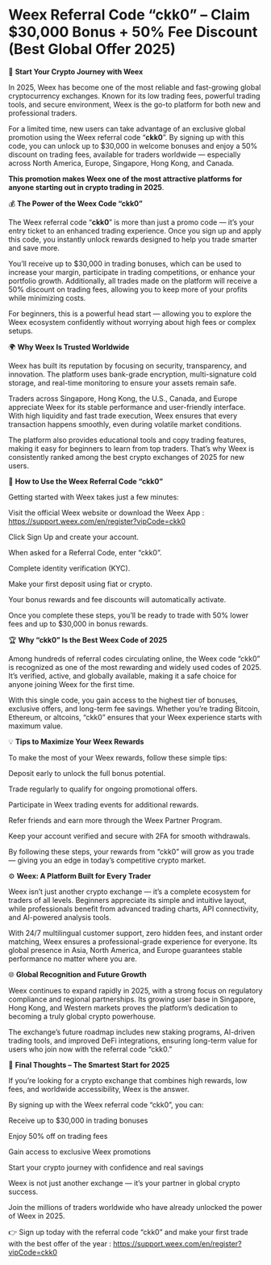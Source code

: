  # Weex Referral Code “ckk0” – Claim $30,000 Bonus + 50% Fee Discount (Best Global Offer 2025)

🚀 **Start Your Crypto Journey with Weex**

In 2025, Weex has become one of the most reliable and fast-growing global cryptocurrency exchanges. Known for its low trading fees, powerful trading tools, and secure environment, Weex is the go-to platform for both new and professional traders.

For a limited time, new users can take advantage of an exclusive global promotion using the Weex referral code “**ckk0**”.
By signing up with this code, you can unlock up to $30,000 in welcome bonuses and enjoy a 50% discount on trading fees, available for traders worldwide — especially across North America, Europe, Singapore, Hong Kong, and Canada.

**This promotion makes Weex one of the most attractive platforms for anyone starting out in crypto trading in 2025**.

💰 **The Power of the Weex Code “ckk0”**

The Weex referral code “**ckk0**” is more than just a promo code — it’s your entry ticket to an enhanced trading experience.
Once you sign up and apply this code, you instantly unlock rewards designed to help you trade smarter and save more.

You’ll receive up to $30,000 in trading bonuses, which can be used to increase your margin, participate in trading competitions, or enhance your portfolio growth.
Additionally, all trades made on the platform will receive a 50% discount on trading fees, allowing you to keep more of your profits while minimizing costs.

For beginners, this is a powerful head start — allowing you to explore the Weex ecosystem confidently without worrying about high fees or complex setups.

🌍 **Why Weex Is Trusted Worldwide**

Weex has built its reputation by focusing on security, transparency, and innovation. The platform uses bank-grade encryption, multi-signature cold storage, and real-time monitoring to ensure your assets remain safe.

Traders across Singapore, Hong Kong, the U.S., Canada, and Europe appreciate Weex for its stable performance and user-friendly interface.
With high liquidity and fast trade execution, Weex ensures that every transaction happens smoothly, even during volatile market conditions.

The platform also provides educational tools and copy trading features, making it easy for beginners to learn from top traders.
That’s why Weex is consistently ranked among the best crypto exchanges of 2025 for new users.

🎯 **How to Use the Weex Referral Code “ckk0”**

Getting started with Weex takes just a few minutes:

Visit the official Weex website or download the Weex App : https://support.weex.com/en/register?vipCode=ckk0

Click Sign Up and create your account.

When asked for a Referral Code, enter “ckk0”.

Complete identity verification (KYC).

Make your first deposit using fiat or crypto.

Your bonus rewards and fee discounts will automatically activate.

Once you complete these steps, you’ll be ready to trade with 50% lower fees and up to $30,000 in bonus rewards.

🏆 **Why “ckk0” Is the Best Weex Code of 2025**

Among hundreds of referral codes circulating online, the Weex code “ckk0” is recognized as one of the most rewarding and widely used codes of 2025.
It’s verified, active, and globally available, making it a safe choice for anyone joining Weex for the first time.

With this single code, you gain access to the highest tier of bonuses, exclusive offers, and long-term fee savings.
Whether you’re trading Bitcoin, Ethereum, or altcoins, “ckk0” ensures that your Weex experience starts with maximum value.

💡 **Tips to Maximize Your Weex Rewards**

To make the most of your Weex rewards, follow these simple tips:

Deposit early to unlock the full bonus potential.

Trade regularly to qualify for ongoing promotional offers.

Participate in Weex trading events for additional rewards.

Refer friends and earn more through the Weex Partner Program.

Keep your account verified and secure with 2FA for smooth withdrawals.

By following these steps, your rewards from “ckk0” will grow as you trade — giving you an edge in today’s competitive crypto market.

⚙️ **Weex: A Platform Built for Every Trader**

Weex isn’t just another crypto exchange — it’s a complete ecosystem for traders of all levels.
Beginners appreciate its simple and intuitive layout, while professionals benefit from advanced trading charts, API connectivity, and AI-powered analysis tools.

With 24/7 multilingual customer support, zero hidden fees, and instant order matching, Weex ensures a professional-grade experience for everyone.
Its global presence in Asia, North America, and Europe guarantees stable performance no matter where you are.

🌐 **Global Recognition and Future Growth**

Weex continues to expand rapidly in 2025, with a strong focus on regulatory compliance and regional partnerships.
Its growing user base in Singapore, Hong Kong, and Western markets proves the platform’s dedication to becoming a truly global crypto powerhouse.

The exchange’s future roadmap includes new staking programs, AI-driven trading tools, and improved DeFi integrations, ensuring long-term value for users who join now with the referral code “ckk0.”

🎯 **Final Thoughts – The Smartest Start for 2025**

If you’re looking for a crypto exchange that combines high rewards, low fees, and worldwide accessibility, Weex is the answer.

By signing up with the Weex referral code “ckk0”, you can:

Receive up to $30,000 in trading bonuses

Enjoy 50% off on trading fees

Gain access to exclusive Weex promotions

Start your crypto journey with confidence and real savings

Weex is not just another exchange — it’s your partner in global crypto success.

Join the millions of traders worldwide who have already unlocked the power of Weex in 2025.

👉 Sign up today with the referral code “ckk0” and make your first trade with the best offer of the year : https://support.weex.com/en/register?vipCode=ckk0
